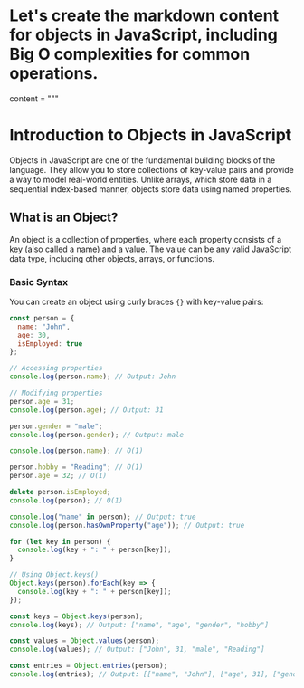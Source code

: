# Let's create the markdown content for objects in JavaScript, including Big O complexities for common operations.
content = """
# Introduction to Objects in JavaScript

Objects in JavaScript are one of the fundamental building blocks of the language. They allow you to store collections of key-value pairs and provide a way to model real-world entities. Unlike arrays, which store data in a sequential index-based manner, objects store data using named properties.

## What is an Object?

An object is a collection of properties, where each property consists of a key (also called a name) and a value. The value can be any valid JavaScript data type, including other objects, arrays, or functions.

### Basic Syntax

You can create an object using curly braces `{}` with key-value pairs:

```javascript
const person = {
  name: "John",
  age: 30,
  isEmployed: true
};

// Accessing properties
console.log(person.name); // Output: John

// Modifying properties
person.age = 31;
console.log(person.age); // Output: 31

person.gender = "male";
console.log(person.gender); // Output: male

console.log(person.name); // O(1)

person.hobby = "Reading"; // O(1)
person.age = 32; // O(1)

delete person.isEmployed;
console.log(person); // O(1)

console.log("name" in person); // Output: true
console.log(person.hasOwnProperty("age")); // Output: true

for (let key in person) {
  console.log(key + ": " + person[key]);
}

// Using Object.keys()
Object.keys(person).forEach(key => {
  console.log(key + ": " + person[key]);
});

const keys = Object.keys(person);
console.log(keys); // Output: ["name", "age", "gender", "hobby"]

const values = Object.values(person);
console.log(values); // Output: ["John", 31, "male", "Reading"]

const entries = Object.entries(person);
console.log(entries); // Output: [["name", "John"], ["age", 31], ["gender", "male"], ["hobby", "Reading"]]

